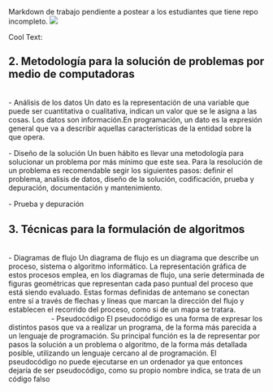 Markdown de trabajo pendiente a postear a los estudiantes que tiene repo incompleto.
![](https://images.cooltext.com/5330941.png)

<a href="http://cooltext.com" target="_top"><img src="https://cooltext.com/images/ct_pixel.gif" width="80" height="15" alt="Cool Text: Logo and Graphics Generator" border="0" /></a>



## 2. **Metodología para la solución de problemas por medio de computadoras**
 <br/>
 - Análisis de los datos
 Un dato es la representación de una variable que puede ser cuantitativa o cualitativa, indican un valor que se le asigna a las cosas. Los datos son información.En programación, un dato es la expresión general que va a describir aquellas características de la entidad sobre la que opera. 
  <br/>
 <img src="https://image.flaticon.com/icons/png/512/388/388447.png" width="80" height="15" border="0" />
  <br/>
 - Diseño de la solución
Un buen hábito es llevar una metodología para solucionar un problema por más mínimo que este sea. Para la resolución de un problema es recomendable segir los siguientes pasos: definir el problema, analisis de datos, diseño de la solución, codificación, prueba y depuración, documentación y mantenimiento.
 <br/>
  <img src="https://pngimage.net/wp-content/uploads/2018/06/solucion-png-3.png" width="80" height="15" border="0" />
 <br/>
 - Prueba y depuración
 <br/>
 


## 3. **Técnicas para la formulación de algoritmos**
 <br/>
 - Diagramas de flujo 
 Un diagrama de flujo es un diagrama que describe un proceso, sistema o algoritmo informático. La representación gráfica de estos procesos emplea, en los diagramas de flujo, una serie determinada de figuras geométricas que representan cada paso puntual del proceso que está siendo evaluado. Estas formas definidas de antemano se conectan entre sí a través de flechas y líneas que marcan la dirección del flujo y establecen el recorrido del proceso, como si de un mapa se tratara.
  <br/>
  <img src="https://upload.wikimedia.org/wikipedia/commons/thumb/3/3d/LampFlowchart_es.svg/1200px-LampFlowchart_es.svg.png" width="80" height="15" border="0" />
 - Pseudocódigo
 El pseudocódigo es una forma de expresar los distintos pasos que va a realizar un programa, de la forma más parecida a un lenguaje de programación. Su principal función es la de representar por pasos la solución a un problema o algoritmo, de la forma más detallada posible, utilizando un lenguaje cercano al de programación. El pseudocódigo no puede ejecutarse en un ordenador ya que entonces dejaría de ser pseudocódigo, como su propio nombre indica, se trata de un código falso
  <br/>
  <img src="https://i.ytimg.com/vi/2UvW_ziPRlM/hqdefault.jpg" width="80" height="15" border="0" />
 <br/>
 
